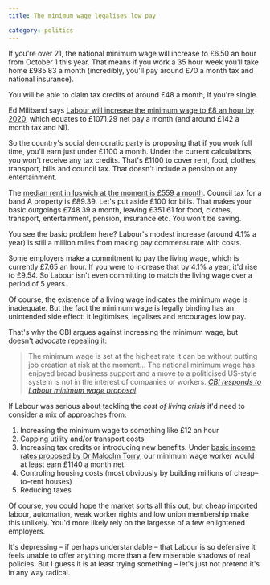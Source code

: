 ```yaml
---
title: The minimum wage legalises low pay

category: politics
---
```


If you're over 21, the national minimum wage will increase to &pound;6.50 an hour from October 1 this year. That means if you work a 35 hour week you'll take home &pound;985.83 a month (incredibly, you'll pay around &pound;70 a month tax and national insurance).

You will be able to claim tax credits of around &pound;48 a month, if you're single.

Ed Miliband says <a href="https://www.theguardian.com/society/2014/sep/20/miliband-pledges-rise-poorest-workers-labour-uk">Labour will increase the minimum wage to &pound;8 an hour by 2020</a>, which equates to &pound;1071.29 net pay a month (and around &pound;142 a month tax and NI).

So the country's social democratic party is proposing that if you work full time, you'll earn just under &pound;1100 a month. Under the current calculations, you won't receive any tax credits. That's &pound;1100 to cover rent, food, clothes, transport, bills and council tax. That doesn't include a pension or any entertainment.

The <a href="https://www.home.co.uk/for_rent/ipswich/current_rents?location=ipswich">median rent in Ipswich at the moment is &pound;559 a month</a>. Council tax for a band A property is &pound;89.39. Let's put aside &pound;100 for bills. That makes your basic outgoings &pound;748.39 a month, leaving &pound;351.61 for food, clothes, transport, entertainment, pension, insurance etc. You won't be saving.

You see the basic problem here? Labour's modest increase (around 4.1% a year) is still a million miles from making pay commensurate with costs.

Some employers make a commitment to pay the living wage, which is currently &pound;7.65 an hour. If you were to increase that by 4.1% a year, it'd rise to &pound;9.54. So Labour isn't even committing to match the living wage over a period of 5 years.

Of course, the existence of a living wage indicates the minimum wage is inadequate. But the fact the minimum wage is legally binding has an unintended side effect: it legitimises, legalises and encourages low pay.

That's why the CBI argues against increasing the minimum wage, but doesn't advocate repealing it:

> The minimum wage is set at the highest rate it can be without putting job creation at risk at the moment&hellip; The national minimum wage has enjoyed broad business support and a move to a politicised US-style system is not in the interest of companies or workers. <cite><a href="https://www.politicshome.com/uk/article/104999/cbi_responds_to_labour_minimum_wage_proposal.html">CBI responds to Labour minimum wage proposal</a></cite>

If Labour was serious about tackling the _cost of living crisis_ it'd need to consider a mix of approaches from:

1. Increasing the minimum wage to something like &pound;12 an hour
3. Capping utility and/or transport costs
3. Increasing tax credits or introducing new benefits. Under <a href="/2013/09/basic-income-examples/">basic income rates proposed by Dr Malcolm Torry</a>, our minimum wage worker would at least earn &pound;1140 a month net.
4. Controling housing costs (most obviously by building millions of cheap&#8211;to&#8211;rent houses)
5. Reducing taxes

Of course, you could hope the market sorts all this out, but cheap imported labour, automation, weak worker rights and low union membership make this unlikely. You'd more likely rely on the largesse of a few enlightened employers.

It's depressing &#8211; if perhaps understandable &#8211; that Labour is so defensive it feels unable to offer anything more than a few miserable shadows of real policies. But I guess it is at least trying something &#8211; let's just not pretend it's in any way radical.
